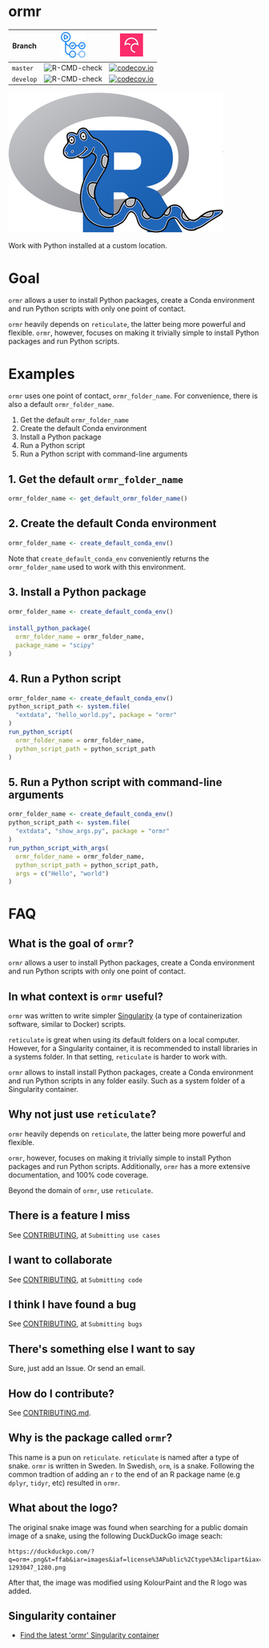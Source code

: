 # ormr

Branch   |[![GitHub Actions logo](man/figures/GitHubActions.png)](https://github.com/richelbilderbeek/ormr/actions)|[![Codecov logo](man/figures/Codecov.png)](https://www.codecov.io)
---------|---------------------------------------------------------------------------------------------------------|------------------------------------------------------------------------------------------------------------------------------------------------------------
`master` |![R-CMD-check](https://github.com/richelbilderbeek/ormr/workflows/R-CMD-check/badge.svg?branch=master)   |[![codecov.io](https://codecov.io/github/richelbilderbeek/ormr/coverage.svg?branch=master)](https://codecov.io/github/richelbilderbeek/ormr/branch/master)
`develop`|![R-CMD-check](https://github.com/richelbilderbeek/ormr/workflows/R-CMD-check/badge.svg?branch=develop)  |[![codecov.io](https://codecov.io/github/richelbilderbeek/ormr/coverage.svg?branch=develop)](https://codecov.io/github/richelbilderbeek/ormr/branch/develop)

![`ormr` logo](man/figures/ormr_logo_50.png)

Work with Python installed at a custom location.

# Goal

`ormr` allows a user to install Python packages,
create a Conda environment and run Python scripts
with only one point of contact.

`ormr` heavily depends on `reticulate`, the latter being
more powerful and flexible. `ormr`, however, focuses
on making it trivially simple to install Python
packages and run Python scripts.

# Examples

`ormr` uses one point of contact, `ormr_folder_name`.
For convenience, there is also a default `ormr_folder_name`.

  1. Get the default `ormr_folder_name`
  2. Create the default Conda environment
  3. Install a Python package
  4. Run a Python script
  5. Run a Python script with command-line arguments

## 1. Get the default `ormr_folder_name`

```r
ormr_folder_name <- get_default_ormr_folder_name()
```

## 2. Create the default Conda environment

```r
ormr_folder_name <- create_default_conda_env()
```

Note that `create_default_conda_env` conveniently returns the
`ormr_folder_name` used to work with this environment.

## 3. Install a Python package

```r
ormr_folder_name <- create_default_conda_env()

install_python_package(
  ormr_folder_name = ormr_folder_name,
  package_name = "scipy"
)
```

## 4. Run a Python script

```r
ormr_folder_name <- create_default_conda_env()
python_script_path <- system.file(
  "extdata", "hello_world.py", package = "ormr"
)
run_python_script(
  ormr_folder_name = ormr_folder_name,
  python_script_path = python_script_path
)
```


## 5. Run a Python script with command-line arguments

```r
ormr_folder_name <- create_default_conda_env()
python_script_path <- system.file(
  "extdata", "show_args.py", package = "ormr"
)
run_python_script_with_args(
  ormr_folder_name = ormr_folder_name,
  python_script_path = python_script_path,
  args = c("Hello", "world")
)
```

# FAQ

## What is the goal of `ormr`?

`ormr` allows a user to install Python packages,
create a Conda environment and run Python scripts
with only one point of contact.

## In what context is `ormr` useful?

`ormr` was written to write simpler 
[Singularity](https://singularity.hpcng.org/) (a type of containerization
software, similar to Docker) scripts.

`reticulate` is great when using its default folders on a local computer.
However, for a Singularity container, it is recommended to install
libraries in a systems folder. In that setting, `reticulate` is
harder to work with.

`ormr` allows to install install Python packages,
create a Conda environment and run Python scripts
in any folder easily. Such as a system folder of a Singularity container.

## Why not just use `reticulate`?

`ormr` heavily depends on `reticulate`, the latter being
more powerful and flexible. 

`ormr`, however, focuses
on making it trivially simple to install Python
packages and run Python scripts. 
Additionally, `ormr` has a more extensive documentation,
and 100% code coverage.

Beyond the domain of `ormr`, use `reticulate`.

## There is a feature I miss

See [CONTRIBUTING](CONTRIBUTING.md), at `Submitting use cases`

## I want to collaborate

See [CONTRIBUTING](CONTRIBUTING.md), at `Submitting code`

## I think I have found a bug

See [CONTRIBUTING](CONTRIBUTING.md), at `Submitting bugs` 

## There's something else I want to say

Sure, just add an Issue. Or send an email.

## How do I contribute?

See [CONTRIBUTING.md](CONTRIBUTING.md).

## Why is the package called `ormr`?

This name is a pun on `reticulate`. `reticulate` is named after a
type of snake. `ormr` is written in Sweden. In Swedish, `orm`, is a snake.
Following the common tradtion of adding an `r` to the end of an R package 
name (e.g `dplyr`, `tidyr`, etc) resulted in `ormr`.

## What about the logo?

The original snake image was found when searching for a
public domain image of a snake, using the following DuckDuckGo image seach:

```
https://duckduckgo.com/?q=orm+.png&t=ffab&iar=images&iaf=license%3APublic%2Ctype%3Aclipart&iax=images&ia=images&iai=https%3A%2F%2Fcdn.pixabay.com%2Fphoto%2F2016%2F03%2F31%2F15%2F10%2Fcartoon-1293047_1280.png
```

After that, the image was modified using KolourPaint and the R logo was added.

## Singularity container

 * [Find the latest 'ormr' Singularity container](https://cloud.sylabs.io/library/search;query=ormr)

